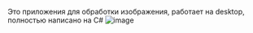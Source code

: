 Это приложения для обработки изображения, работает на desktop, полностью написано на C#
![image](https://github.com/user-attachments/assets/a674fbcf-a186-4da4-8d12-129845c09224)
